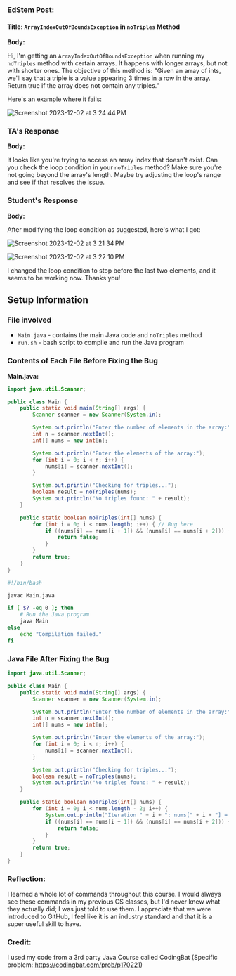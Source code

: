 ### EdStem Post:

#### Title: `ArrayIndexOutOfBoundsException` in `noTriples` Method

**Body:**

Hi, I'm getting an `ArrayIndexOutOfBoundsException` when running my `noTriples` method with certain arrays. It happens with longer arrays, but not with shorter ones. The objective of this method is: "Given an array of ints, we'll say that a triple is a value appearing 3 times in a row in the array. Return true if the array does not contain any triples."

Here's an example where it fails:

![Screenshot 2023-12-02 at 3 24 44 PM](https://github.com/vssb4214/cse15l-lab-reports/assets/147002913/e1dd3e40-5f9f-4967-9164-70bd1d80adb3)

### TA's Response

**Body:**

It looks like you're trying to access an array index that doesn't exist. Can you check the loop condition in your `noTriples` method? Make sure you're not going beyond the array's length. Maybe try adjusting the loop's range and see if that resolves the issue.

### Student's Response

**Body:**

After modifying the loop condition as suggested, here's what I got:

![Screenshot 2023-12-02 at 3 21 34 PM](https://github.com/vssb4214/cse15l-lab-reports/assets/147002913/dbec8570-169b-4343-b942-4deb23eb310c)

![Screenshot 2023-12-02 at 3 22 10 PM](https://github.com/vssb4214/cse15l-lab-reports/assets/147002913/7b45d8da-e8ea-4c78-b2f5-7016de719357)

I changed the loop condition to stop before the last two elements, and it seems to be working now. Thanks you!

## Setup Information

### File involved

- `Main.java` - contains the main Java code and `noTriples` method
- `run.sh` - bash script to compile and run the Java program

### Contents of Each File Before Fixing the Bug

**Main.java:**

```java
import java.util.Scanner;

public class Main {
    public static void main(String[] args) {
        Scanner scanner = new Scanner(System.in);

        System.out.println("Enter the number of elements in the array:");
        int n = scanner.nextInt();
        int[] nums = new int[n];

        System.out.println("Enter the elements of the array:");
        for (int i = 0; i < n; i++) {
            nums[i] = scanner.nextInt();
        }

        System.out.println("Checking for triples...");
        boolean result = noTriples(nums);
        System.out.println("No triples found: " + result);
    }

    public static boolean noTriples(int[] nums) {
        for (int i = 0; i < nums.length; i++) { // Bug here
            if ((nums[i] == nums[i + 1]) && (nums[i] == nums[i + 2])) {
                return false;
            }
        }
        return true;
    }
}
```
```bash
#!/bin/bash

javac Main.java

if [ $? -eq 0 ]; then
    # Run the Java program
    java Main
else
    echo "Compilation failed."
fi
```
### Java File After Fixing the Bug
```java
import java.util.Scanner;

public class Main {
    public static void main(String[] args) {
        Scanner scanner = new Scanner(System.in);

        System.out.println("Enter the number of elements in the array:");
        int n = scanner.nextInt();
        int[] nums = new int[n];

        System.out.println("Enter the elements of the array:");
        for (int i = 0; i < n; i++) {
            nums[i] = scanner.nextInt();
        }

        System.out.println("Checking for triples...");
        boolean result = noTriples(nums);
        System.out.println("No triples found: " + result);
    }

    public static boolean noTriples(int[] nums) {
        for (int i = 0; i < nums.length - 2; i++) {
            System.out.println("Iteration " + i + ": nums[" + i + "] = " + nums[i] + ", nums[" + (i + 1) + "] = " + nums[i + 1] + ", nums[" + (i + 2) + "] = " + nums[i + 2]);
            if ((nums[i] == nums[i + 1]) && (nums[i] == nums[i + 2])) {
                return false;
            }
        }
        return true;
    }
}
```
### Reflection:
I learned a whole lot of commands throughout this course. I would always see these commands in my previous CS classes, but I'd never knew what they actually did; I was just told to use them. I appreciate that we were introduced to GitHub, I feel like it is an industry standard and that it is a super useful skill to have. 

### Credit:
I used my code from a 3rd party Java Course called CodingBat (Specific problem: https://codingbat.com/prob/p170221) 
